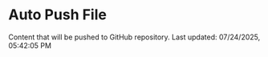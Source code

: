 # Auto Push File

Content that will be pushed to GitHub repository.
Last updated: 07/24/2025, 05:42:05 PM